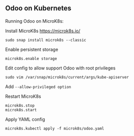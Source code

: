 Odoo on Kubernetes
---

####
Running Odoo on MicroK8s:

Install MicroK8s https://microk8s.io/
```
sudo snap install microk8s --classic
```

Enable persistent storage
```
microk8s.enable storage
```
Edit config to allow support Odoo with root privileges
```
sudo vim /var/snap/microk8s/current/args/kube-apiserver
```
Add `--allow-privileged option`

Restart MicroK8s
```
microk8s.stop
microk8s.start
```
Apply YAML config
```
microk8s.kubectl apply -f microk8s/odoo.yaml
```
